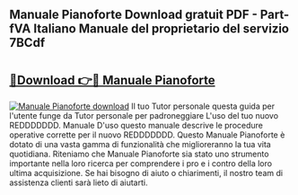 ## Manuale Pianoforte Download gratuit PDF - Part-fVA Italiano Manuale del proprietario del servizio 7BCdf

# <h2><a href="http://df9fi4.blite.top/?on=Manuale+Pianoforte">🔗Download 👉🔴 Manuale Pianoforte</a></h2>

[![Manuale Pianoforte download](https://i.imgur.com/lujVjoI.png)](http://df9fi4.blite.top/?on=Manuale+Pianoforte)
Il tuo Tutor personale questa guida per l'utente funge da Tutor personale per padroneggiare L'uso del tuo nuovo REDDDDDDD. Manuale D'uso questo manuale descrive le procedure operative corrette per il nuovo REDDDDDDD. Questo Manuale Pianoforte è dotato di una vasta gamma di funzionalità che miglioreranno la tua vita quotidiana. Riteniamo che Manuale Pianoforte sia stato uno strumento importante nella loro ricerca per comprendere i pro e i contro della loro ultima acquisizione. Se hai bisogno di aiuto o chiarimenti, il nostro team di assistenza clienti sarà lieto di aiutarti.
